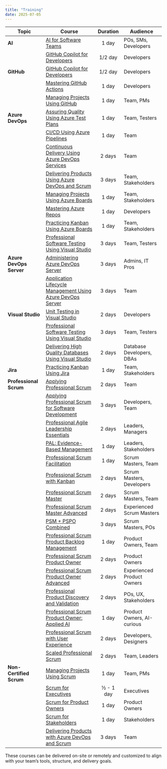 ```yaml
---
title: "Training"
date: 2025-07-05
---
```


| Topic                   | Course                                                                                          | Duration | Audience                           |
|-------------------------|--------------------------------------------------------------------------------------------------------|:--------:|-------------------------------------|
| **AI**                  | [AI for Software Teams](/aist/)                                                                        | 1 day        | POs, SMs, Developers |
|                         | [GitHub Copilot for Developers](/gcd/)                                                                 | 1/2 day      | Developers                          |
| **GitHub**              | [GitHub Copilot for Developers](/gcd/)                                                                 | 1/2 day      | Developers                          |
|                         | [Mastering GitHub Actions](/mga/)                                                                      | 1 day        | Developers                          |
|                         | [Managing Projects Using GitHub](/mpg/)                                                                | 1 day        | Team, PMs                           |
| **Azure DevOps**        | [Assuring Quality Using Azure Test Plans](/aqatp/)                                                     | 1 day        | Team, Testers                       |
|                         | [CI/CD Using Azure Pipelines](/cicd/)                                                                  | 1 day        | Team                                |
|                         | [Continuous Delivery Using Azure DevOps Services](/cdads/)                                             | 2 days       | Team                                |
|                         | [Delivering Products Using Azure DevOps and Scrum](/dpads/)                                            | 3 days       | Team, Stakeholders                  |
|                         | [Managing Projects Using Azure Boards](/mpab/)                                                         | 1 day        | Team, Stakeholders                  |
|                         | [Mastering Azure Repos](/mars/)                                                                        | 1 day        | Developers                          |
|                         | [Practicing Kanban Using Azure Boards](/pkab/)                                                         | 1 day        | Team, Stakeholders                  |
|                         | [Professional Software Testing Using Visual Studio](/ptvs/)                                            | 3 days       | Team, Testers                       |
| **Azure DevOps Server** | [Administering Azure DevOps Server](/ads/)                                                             | 3 days       | Admins, IT Pros                     |
|                         | [Application Lifecycle Management Using Azure DevOps Server](/alm/)                                    | 3 days       | Team                                |
| **Visual Studio**       | [Unit Testing in Visual Studio](/utvs/)                                                                | 2 days       | Developers                          |
|                         | [Professional Software Testing Using Visual Studio](/ptvs/)                                            | 3 days       | Team, Testers                       |
|                         | [Delivering High Quality Databases Using Visual Studio](/ssdt/)                                        | 2 days       | Database Developers, DBAs           |
| **Jira**                | [Practicing Kanban Using Jira](/pkj/)                                                                  | 1 day        | Team, Stakeholders                  |
| **Professional Scrum**  | [Applying Professional Scrum](https://scrum.org/aps)                                                   | 2 days       | Team                                |
|                         | [Applying Professional Scrum for Software Development](https://scrum.org/aps-sd)                       | 3 days       | Developers, Team                    |
|                         | [Professional Agile Leadership Essentials](https://scrum.org/pal-e)                                    | 2 days       | Leaders, Managers                   |
|                         | [PAL: Evidence-Based Management](https://scrum.org/pal-ebm)                                            | 1 day        | Leaders, Stakeholders               |
|                         | [Professional Scrum Facilitation](https://scrum.org/psfs)                                              | 1 day        | Scrum Masters, Team                 |
|                         | [Professional Scrum with Kanban](https://scrum.org/psk)                                                | 2 days       | Scrum Masters, Developers           |
|                         | [Professional Scrum Master](https://scrum.org/psm)                                                     | 2 days       | Scrum Masters, Team                 |
|                         | [Professional Scrum Master Advanced](https://scrum.org/psm-a)                                          | 2 days       | Experienced Scrum Masters           |
|                         | [PSM + PSPO Combined](https://scrum.org/psmpo)                                                         | 3 days       | Scrum Masters, POs       |
|                         | [Professional Scrum Product Backlog Management](https://scrum.org/pspbm)                               | 1 day        | Product Owners, Team                |
|                         | [Professional Scrum Product Owner](https://scrum.org/pspo)                                             | 2 days       | Product Owners                      |
|                         | [Professional Scrum Product Owner Advanced](https://scrum.org/pspo-a)                                  | 2 days       | Experienced Product Owners          |
|                         | [Professional Product Discovery and Validation](https://scrum.org/ppdv)                                | 2 days       | POs, UX, Stakeholders    |
|                         | [Professional Scrum Product Owner: Applied AI](https://scrum.org/pspo-ai-essentials)                                               | 1 day        | Product Owners, AI-curious          |
|                         | [Professional Scrum with User Experience](https://scrum.org/psu)                                       | 2 days       | Developers, Designers               |
|                         | [Scaled Professional Scrum](https://scrum.org/sps)                                                     | 2 days       | Team, Leaders                       |
| **Non-Certified Scrum** | [Managing Projects Using Scrum](/mps/)                                                                 | 1 day        | Team, PMs                           |
|                         | [Scrum for Executives](/s4e/)                                                                          | ½ - 1 day   | Executives                          |
|                         | [Scrum for Product Owners](/s4po/)                                                                     | 1 day        | Product Owners                      |
|                         | [Scrum for Stakeholders](/s4s/)                                                                        | 1 day        | Stakeholders                        |
|                         | [Delivering Products with Azure DevOps and Scrum](/dpads/)                                             | 3 days       | Team                                |
     
These courses can be delivered on-site or remotely and customized to align with your team’s tools, structure, and delivery goals.